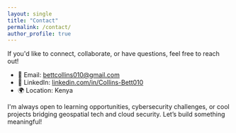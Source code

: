 ```yaml
---
layout: single
title: "Contact"
permalink: /contact/
author_profile: true
---
```


If you'd like to connect, collaborate, or have questions, feel free to reach out!

- 📧 Email: [bettcollins010@gmail.com](mailto:bettcollins010@gmail.com)  
- 💼 LinkedIn: [linkedin.com/in/Collins-Bett010](https://linkedin.com/in/Collins-Bett010)   
- 🌍 Location: Kenya

I'm always open to learning opportunities, cybersecurity challenges, or cool projects bridging geospatial tech and cloud security. Let’s build something meaningful!
